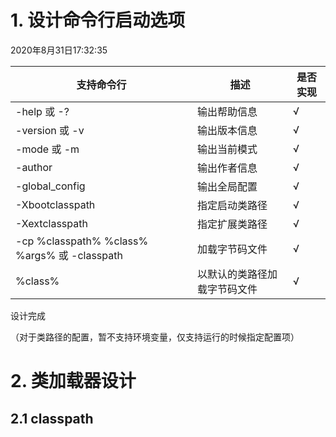 # 1. 设计命令行启动选项
2020年8月31日17:32:35

支持命令行 | 描述 | 是否实现
---|---|---
-help 或 -? | 输出帮助信息| √
-version 或 -v | 输出版本信息| √
-mode 或 -m| 输出当前模式| √
-author | 输出作者信息| √
-global_config | 输出全局配置| √
-Xbootclasspath | 指定启动类路径 | √
-Xextclasspath | 指定扩展类路径 | √
-cp %classpath% %class% %args% 或 -classpath| 加载字节码文件| √
%class% | 以默认的类路径加载字节码文件 | √

设计完成

（对于类路径的配置，暂不支持环境变量，仅支持运行的时候指定配置项）


# 2. 类加载器设计
## 2.1 classpath

